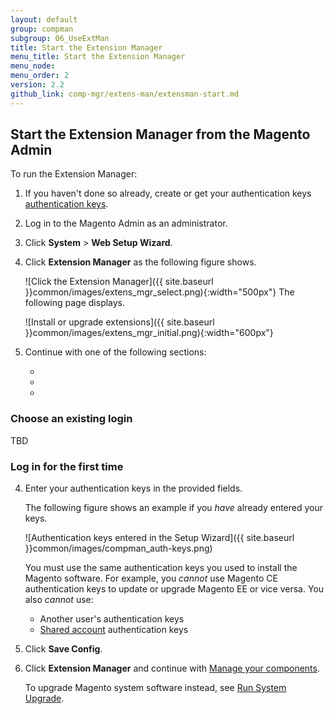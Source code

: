 ```yaml
---
layout: default 
group: compman
subgroup: 06_UseExtMan
title: Start the Extension Manager
menu_title: Start the Extension Manager
menu_node: 
menu_order: 2
version: 2.2
github_link: comp-mgr/extens-man/extensman-start.md
---
```


## Start the Extension Manager from the Magento Admin
To run the Extension Manager:

1.	If you haven't done so already, create or get your authentication keys [authentication keys]({{page.baseurl}}install-gde/prereq/connect-auth.html).
2.	Log in to the Magento Admin as an administrator.
3.	Click **System** > **Web Setup Wizard**.
4.	Click **Extension Manager** as the following figure shows.

	![Click the Extension Manager]({{ site.baseurl }}common/images/extens_mgr_select.png){:width="500px"}
	The following page displays.

	![Install or upgrade extensions]({{ site.baseurl }}common/images/extens_mgr_initial.png){:width="600px"}
5.	Continue with one of the following sections:

	*	[]()
	*	[]()
	*	[]()

### Choose an existing login
TBD

### Log in for the first time


4.	Enter your authentication keys in the provided fields.

	The following figure shows an example if you *have* already entered your keys.

	![Authentication keys entered in the Setup Wizard]({{ site.baseurl }}common/images/compman_auth-keys.png)

	<div class="bs-callout bs-callout-warning">
    	<p>You must use the same authentication keys you used to install the Magento software. For example, you <em>cannot</em> use Magento CE authentication keys to update or upgrade Magento EE or vice versa. You also <em>cannot</em> use:</p>
    	<ul><li>Another user's authentication keys</li>
    	<li><a href="http://docs.magento.com/m2/ce/user_guide/magento/magento-account-share.html" target="_blank">Shared account</a> authentication keys</li></ul>   
	</div>
5.	Click **Save Config**.
3.	Click **Extension Manager** and continue with <a href="{{page.baseurl}}comp-mgr/module-man/compman-main-pg.html">Manage your components</a>.

	To upgrade Magento system software instead, see <a href="{{page.baseurl}}comp-mgr/upgrader/upgrade-start.html">Run System Upgrade</a>.
